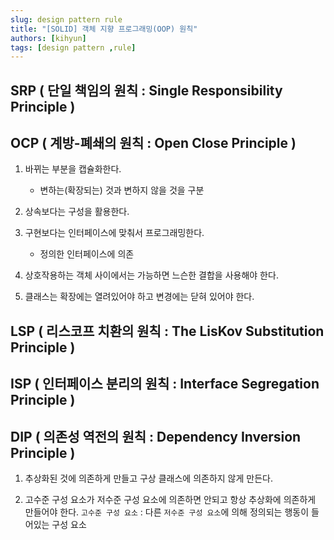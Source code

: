 ```yaml
---
slug: design pattern rule
title: "[SOLID] 객체 지향 프로그래밍(OOP) 원칙" 
authors: [kihyun]
tags: [design pattern ,rule]
---
```


## SRP ( 단일 책임의 원칙 : Single Responsibility Principle )

## OCP ( 계방-폐쇄의 원칙 : Open Close Principle )

1. 바뀌는 부분을 캡슐화한다.
    - 변하는(확장되는) 것과 변하지 않을 것을 구분

2. 상속보다는 구성을 활용한다.

3. 구현보다는 인터페이스에 맞춰서 프로그래밍한다.
    - 정의한 인터페이스에 의존

4. 상호작용하는 객체 사이에서는 가능하면 느슨한 결합을 사용해야 한다.

5. 클래스는 확장에는 열려있어야 하고 변경에는 닫혀 있어야 한다.

## LSP ( 리스코프 치환의 원칙 : The LisKov Substitution Principle )

## ISP ( 인터페이스 분리의 원칙 : Interface Segregation Principle )

## DIP ( 의존성 역전의 원칙 : Dependency Inversion Principle )

1. 추상화된 것에 의존하게 만들고 구상 클래스에 의존하지 않게 만든다.

2. 고수준 구성 요소가 저수준 구성 요소에 의존하면 안되고 항상 추상화에 의존하게 만들어야 한다.
`고수준 구성 요소` : 다른 `저수준 구성 요소`에 의해 정의되는 행동이 들어있는 구성 요소